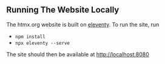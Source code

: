## Running The Website Locally

The htmx.org website is built on [eleventy](https://www.11ty.dev/).  To run the site, run

* `npm install`
* `npx eleventy --serve`

The site should then be available at <http://localhost:8080>